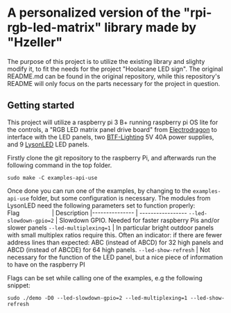 A personalized version of the "rpi-rgb-led-matrix" library made by "Hzeller"
============================================================================

The purpose of this project is to utilize the existing library and slighty modify it,
to fit the needs for the project "Hoolacane LED sign". The original README.md can be
found in the original repository, while this repository's README will only focus on the
parts necessary for the project in question.

Getting started
---------------
This project will utilize a raspberry pi 3 B+ running raspberry pi OS lite for the controls,
a "RGB LED matrix panel drive board" from [Electrodragon](https://www.electrodragon.com/product/rgb-matrix-panel-drive-board-raspberry-pi/)
to interface with the LED panels, two [BTF-Lighting](https://www.amazon.de/-/en/dp/B085C2N571?ref=ppx_yo2ov_dt_b_product_details&th=1)
5V 40A power supplies, and 9 [LysonLED](https://www.aliexpress.com/item/32382200566.html) LED panels.

Firstly clone the git repository to the raspberry Pi, and afterwards run the following command in
the top folder.
```
sudo make -C examples-api-use
```
Once done you can run one of the examples, by changing to the `examples-api-use` folder, but some 
configuration is necessary. The modules from LysonLED need the following parameters set to function 
properly:
Flag                    | Description
|---------------        | -----------------
`--led-slowdown-gpio=2` | Slowdown GPIO. Needed for faster raspberry Pis and/or slower panels
`--led-multiplexing=1`  | In particular bright outdoor panels with small multiplex ratios require this. Often an indicator: if there are fewer address lines than expected: ABC (instead of ABCD) for 32 high panels and ABCD (instead of ABCDE) for 64 high panels.
`--led-show-refresh`    | Not necessary for the function of the LED panel, but a nice piece of information to have on the raspberry PI

Flags can be set while calling one of the examples, e.g the following snippet:
```
sudo ./demo -D0 --led-slowdown-gpio=2 --led-multiplexing=1 --led-show-refresh 
```
